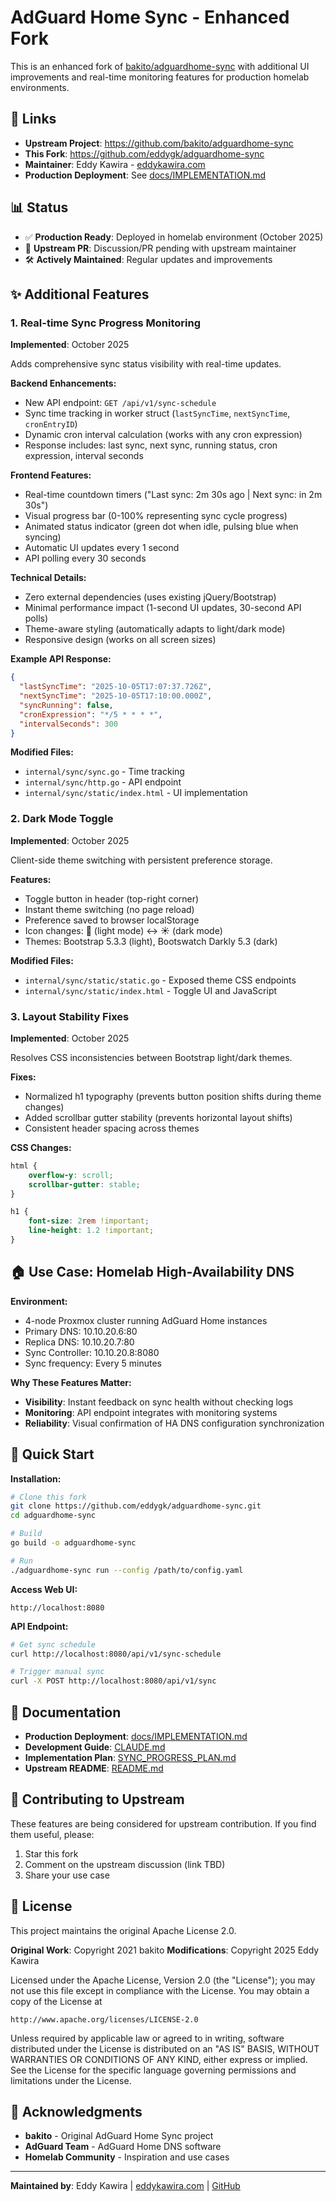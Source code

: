 # AdGuard Home Sync - Enhanced Fork

This is an enhanced fork of [bakito/adguardhome-sync](https://github.com/bakito/adguardhome-sync) with additional UI improvements and real-time monitoring features for production homelab environments.

## 🔗 Links
- **Upstream Project**: https://github.com/bakito/adguardhome-sync
- **This Fork**: https://github.com/eddygk/adguardhome-sync
- **Maintainer**: Eddy Kawira - [eddykawira.com](https://eddykawira.com)
- **Production Deployment**: See [docs/IMPLEMENTATION.md](./docs/IMPLEMENTATION.md)

## 📊 Status
- ✅ **Production Ready**: Deployed in homelab environment (October 2025)
- 🔄 **Upstream PR**: Discussion/PR pending with upstream maintainer
- 🛠️ **Actively Maintained**: Regular updates and improvements

## ✨ Additional Features

### 1. Real-time Sync Progress Monitoring
**Implemented**: October 2025

Adds comprehensive sync status visibility with real-time updates.

**Backend Enhancements:**
- New API endpoint: `GET /api/v1/sync-schedule`
- Sync time tracking in worker struct (`lastSyncTime`, `nextSyncTime`, `cronEntryID`)
- Dynamic cron interval calculation (works with any cron expression)
- Response includes: last sync, next sync, running status, cron expression, interval seconds

**Frontend Features:**
- Real-time countdown timers ("Last sync: 2m 30s ago | Next sync: in 2m 30s")
- Visual progress bar (0-100% representing sync cycle progress)
- Animated status indicator (green dot when idle, pulsing blue when syncing)
- Automatic UI updates every 1 second
- API polling every 30 seconds

**Technical Details:**
- Zero external dependencies (uses existing jQuery/Bootstrap)
- Minimal performance impact (1-second UI updates, 30-second API polls)
- Theme-aware styling (automatically adapts to light/dark mode)
- Responsive design (works on all screen sizes)

**Example API Response:**
```json
{
  "lastSyncTime": "2025-10-05T17:07:37.726Z",
  "nextSyncTime": "2025-10-05T17:10:00.000Z",
  "syncRunning": false,
  "cronExpression": "*/5 * * * *",
  "intervalSeconds": 300
}
```

**Modified Files:**
- `internal/sync/sync.go` - Time tracking
- `internal/sync/http.go` - API endpoint
- `internal/sync/static/index.html` - UI implementation

### 2. Dark Mode Toggle
**Implemented**: October 2025

Client-side theme switching with persistent preference storage.

**Features:**
- Toggle button in header (top-right corner)
- Instant theme switching (no page reload)
- Preference saved to browser localStorage
- Icon changes: 🌙 (light mode) ↔️ ☀️ (dark mode)
- Themes: Bootstrap 5.3.3 (light), Bootswatch Darkly 5.3 (dark)

**Modified Files:**
- `internal/sync/static/static.go` - Exposed theme CSS endpoints
- `internal/sync/static/index.html` - Toggle UI and JavaScript

### 3. Layout Stability Fixes
**Implemented**: October 2025

Resolves CSS inconsistencies between Bootstrap light/dark themes.

**Fixes:**
- Normalized h1 typography (prevents button position shifts during theme changes)
- Added scrollbar gutter stability (prevents horizontal layout shifts)
- Consistent header spacing across themes

**CSS Changes:**
```css
html {
    overflow-y: scroll;
    scrollbar-gutter: stable;
}

h1 {
    font-size: 2rem !important;
    line-height: 1.2 !important;
}
```

## 🏠 Use Case: Homelab High-Availability DNS

**Environment:**
- 4-node Proxmox cluster running AdGuard Home instances
- Primary DNS: 10.10.20.6:80
- Replica DNS: 10.10.20.7:80
- Sync Controller: 10.10.20.8:8080
- Sync frequency: Every 5 minutes

**Why These Features Matter:**
- **Visibility**: Instant feedback on sync health without checking logs
- **Monitoring**: API endpoint integrates with monitoring systems
- **Reliability**: Visual confirmation of HA DNS configuration synchronization

## 🚀 Quick Start

**Installation:**
```bash
# Clone this fork
git clone https://github.com/eddygk/adguardhome-sync.git
cd adguardhome-sync

# Build
go build -o adguardhome-sync

# Run
./adguardhome-sync run --config /path/to/config.yaml
```

**Access Web UI:**
```
http://localhost:8080
```

**API Endpoint:**
```bash
# Get sync schedule
curl http://localhost:8080/api/v1/sync-schedule

# Trigger manual sync
curl -X POST http://localhost:8080/api/v1/sync
```

## 📖 Documentation

- **Production Deployment**: [docs/IMPLEMENTATION.md](./docs/IMPLEMENTATION.md)
- **Development Guide**: [CLAUDE.md](./CLAUDE.md)
- **Implementation Plan**: [SYNC_PROGRESS_PLAN.md](./SYNC_PROGRESS_PLAN.md)
- **Upstream README**: [README.md](./README.md)

## 🤝 Contributing to Upstream

These features are being considered for upstream contribution. If you find them useful, please:
1. Star this fork
2. Comment on the upstream discussion (link TBD)
3. Share your use case

## 📜 License

This project maintains the original Apache License 2.0.

**Original Work**: Copyright 2021 bakito
**Modifications**: Copyright 2025 Eddy Kawira

Licensed under the Apache License, Version 2.0 (the "License");
you may not use this file except in compliance with the License.
You may obtain a copy of the License at

    http://www.apache.org/licenses/LICENSE-2.0

Unless required by applicable law or agreed to in writing, software
distributed under the License is distributed on an "AS IS" BASIS,
WITHOUT WARRANTIES OR CONDITIONS OF ANY KIND, either express or implied.
See the License for the specific language governing permissions and
limitations under the License.

## 🙏 Acknowledgments

- **bakito** - Original AdGuard Home Sync project
- **AdGuard Team** - AdGuard Home DNS software
- **Homelab Community** - Inspiration and use cases

---

**Maintained by**: Eddy Kawira | [eddykawira.com](https://eddykawira.com) | [GitHub](https://github.com/eddygk)
